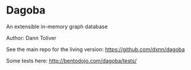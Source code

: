 # Dagoba

An extensible in-memory graph database

Author: Dann Toliver

See the main repo for the living version: https://github.com/dxnn/dagoba

Some tests here: http://bentodojo.com/dagoba/tests/
